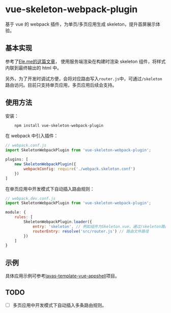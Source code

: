 # vue-skeleton-webpack-plugin

基于 vue 的 webpack 插件，为单页/多页应用生成 skeleton，提升首屏展示体验。

## 基本实现

参考了[Ele.me的这篇文章](https://medium.com/elemefe/upgrading-ele-me-to-progressive-web-app-2a446832e509)，
使用服务端渲染在构建时渲染 skeleton 组件，将样式内联到最终输出的 html 中。

另外，为了开发时调试方便，会将对应路由写入`router.js`中，可通过`/skeleton`路由访问。目前只支持单页应用，多页应用后续会支持。

## 使用方法

安装：
```bash
    npm install vue-skeleton-webpack-plugin
```

在 webpack 中引入插件：
```js
// webpack.conf.js
import SkeletonWebpackPlugin from 'vue-skeleton-webpack-plugin';

plugins: [
    new SkeletonWebpackPlugin({
        webpackConfig: require('./webpack.skeleton.conf')
    })
]
```

在单页应用中开发模式下自动插入路由规则：
```js
// webpack.dev.conf.js
import SkeletonWebpackPlugin from 'vue-skeleton-webpack-plugin';

module: {
    rules: [
        SkeletonWebpackPlugin.loader({
            entry: 'skeleton', // 例如组件为Skeleton.vue，通过/skeleton路由规则访问
            routerEntry: resolve('src/router.js') // 路由文件路径
        })
    ]
}
```

## 示例

具体应用示例可参考[lavas-template-vue-appshell](https://github.com/lavas-project/lavas-template-vue-appshell)项目。

## TODO

* [ ] 多页应用中开发模式下自动插入多条路由规则。
